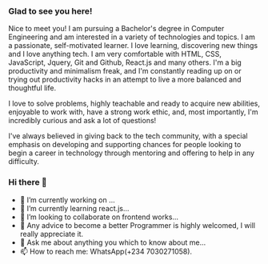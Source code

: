 ### Glad to see you here!  
Nice to meet you! I am pursuing a Bachelor's degree in Computer Engineering and am interested in a variety of technologies and topics. I am a passionate, self-motivated learner. I love learning, discovering new things and I love anything tech. I am very comfortable with HTML, CSS, JavaScript, Jquery, Git and Github, React.js and many others. I'm a big productivity and minimalism freak, and I'm constantly reading up on or trying out productivity hacks in an attempt to live a more balanced and thoughtful life. 

I love to solve problems, highly teachable and ready to acquire new abilities, enjoyable to work with, have a strong work ethic, and, most importantly, I'm incredibly curious and ask a lot of questions!

I've always believed in giving back to the tech community, with a special emphasis on developing and supporting chances for people looking to begin a career in technology through mentoring and offering to help in any difficulty.

### Hi there 👋

- 🔭 I’m currently working on ...
- 🌱 I’m currently learning react.js...
- 👯 I’m looking to collaborate on frontend works...
- 🤔 Any advice to become a better Programmer is highly welcomed, I will really appreciate it.
- 💬 Ask me about anything you which to know about me...
- 📫 How to reach me: WhatsApp(+234 7030271058).
